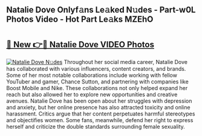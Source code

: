 ## Natalie Dove Onlyf𝚊ns Le𝚊ked N𝚞des - Part-w0L Photos Video - Hot Part Le𝚊ks MZEhO

# <h2><a href="http://ab38145.deff.icu/?id=Natalie+Dove">🔗 New 👉🔴 Natalie Dove VIDEO Photos</a></h2>

[![Natalie Dove N𝚞des](https://i.imgur.com/rIISA9y.gif)](http://ab38145.deff.icu/?id=Natalie+Dove)
Throughout her social media career, Natalie Dove has collaborated with various influencers, content creators, and brands. Some of her most notable collaborations include working with fellow YouTuber and gamer, Chance Sutton, and partnering with companies like Boost Mobile and Nike. These collaborations not only helped expand her reach but also allowed her to explore new opportunities and creative avenues. Natalie Dove has been open about her struggles with depression and anxiety, but her online presence has also attracted toxicity and online harassment. Critics argue that her content perpetuates harmful stereotypes and objectifies women. Some fans, meanwhile, defend her right to express herself and criticize the double standards surrounding female sexuality.
